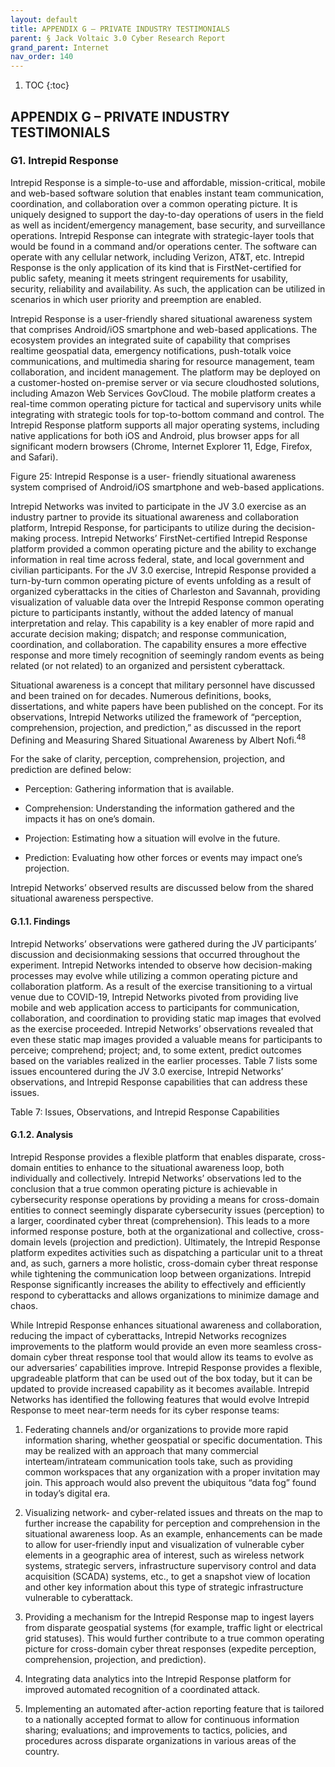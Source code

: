 ```yaml
---
layout: default
title: APPENDIX G – PRIVATE INDUSTRY TESTIMONIALS      
parent: § Jack Voltaic 3.0 Cyber Research Report 
grand_parent: Internet
nav_order: 140 
---
```

<style>
.dont-break-out {
  /* These are technically the same, but use both */
  overflow-wrap: break-word;
  word-wrap: break-word;

  -ms-word-break: break-all;
  /* This is the dangerous one in WebKit, as it breaks things wherever */
  word-break: break-all;
  /* Instead use this non-standard one: */
  word-break: break-word;
}
</style>

1. TOC
{:toc}

## APPENDIX G – PRIVATE INDUSTRY TESTIMONIALS

### G1. Intrepid Response
Intrepid Response is a simple-to-use and affordable, mission-critical, mobile and web-based software solution that enables instant team communication, coordination, and collaboration over a common operating picture. It is uniquely designed to support the day-to-day operations of users in the field as well as incident/emergency management, base security, and surveillance operations. Intrepid Response can integrate with strategic-layer tools that would be found in a command and/or operations center. The software can operate with any cellular network, including Verizon, AT&T, etc. Intrepid Response is the only application of its kind that is FirstNet-certified for public safety, meaning it meets stringent requirements for usability, security, reliability and availability. As such, the application can be utilized in scenarios in which user priority and preemption are enabled.

Intrepid Response is a user-friendly shared situational awareness system that comprises Android/iOS smartphone and web-based applications. The ecosystem provides an integrated suite of capability that comprises realtime geospatial data, emergency notifications, push-totalk voice communications, and multimedia sharing for resource management, team collaboration, and incident management. The platform may be deployed on a customer-hosted on-premise server or via secure cloudhosted solutions, including Amazon Web Services GovCloud. The mobile platform creates a real-time common operating picture for tactical and supervisory units while integrating with strategic tools for top-to-bottom command and control. The Intrepid Response platform supports all major operating systems, including native applications for both iOS and Android, plus browser apps for all significant modern browsers (Chrome, Internet Explorer 11, Edge, Firefox, and Safari).

Figure 25: Intrepid Response is a user-
friendly situational awareness system comprised of Android/iOS smartphone and web-based applications.

Intrepid Networks was invited to participate in the JV 3.0 exercise as an industry partner to provide its situational awareness and collaboration platform, Intrepid Response, for participants to utilize during the decision-making process. Intrepid Networks’ FirstNet-certified Intrepid Response platform provided a common operating picture and the ability to exchange information in real time across federal, state, and local government and civilian participants. For the JV 3.0 exercise, Intrepid Response provided a turn-by-turn common operating picture of events unfolding as a result of organized cyberattacks in the cities of Charleston and Savannah, providing visualization of valuable data over the Intrepid Response common operating picture to participants instantly, without the added latency of manual interpretation and relay. This capability is a key enabler of more rapid and accurate decision making; dispatch; and response communication, coordination, and collaboration. The capability ensures a more effective response and more timely recognition of seemingly random events as being related (or not related) to an organized and persistent cyberattack.

Situational awareness is a concept that military personnel have discussed and been trained on for decades. Numerous definitions, books, dissertations, and white papers have been published on the concept. For its observations, Intrepid Networks utilized the framework of “perception, comprehension, projection, and prediction,” as discussed in the report Defining and Measuring Shared Situational Awareness by Albert Nofi.<sup>48</sup>

For the sake of clarity, perception, comprehension, projection, and prediction are defined below: 

- Perception: Gathering information that is available. 

- Comprehension: Understanding the information gathered and the impacts it has on one’s domain. 

- Projection: Estimating how a situation will evolve in the future. 

- Prediction: Evaluating how other forces or events may impact one’s projection.

Intrepid Networks’ observed results are discussed below from the shared situational awareness perspective.

#### G.1.1. Findings
Intrepid Networks’ observations were gathered during the JV participants’ discussion and decisionmaking sessions that occurred throughout the experiment. Intrepid Networks intended to observe how decision-making processes may evolve while utilizing a common operating picture and collaboration platform. As a result of the exercise transitioning to a virtual venue due to COVID-19, Intrepid Networks pivoted from providing live mobile and web application access to participants for communication, collaboration, and coordination to providing static map images that evolved as the exercise proceeded. Intrepid Networks’ observations revealed that even these static map images provided a valuable means for participants to perceive; comprehend; project; and, to some extent, predict outcomes based on the variables realized in the earlier processes. Table 7 lists some issues encountered during the JV 3.0 exercise, Intrepid Networks’ observations, and Intrepid Response capabilities that can address these issues.

Table 7: Issues, Observations, and Intrepid Response Capabilities

#### G.1.2. Analysis
Intrepid Response provides a flexible platform that enables disparate, cross-domain entities to enhance to the situational awareness loop, both individually and collectively. Intrepid Networks’ observations led to the conclusion that a true common operating picture is achievable in cybersecurity response operations by providing a means for cross-domain entities to connect seemingly disparate cybersecurity issues (perception) to a larger, coordinated cyber threat (comprehension). This leads to a more informed response posture, both at the organizational and collective, cross-domain levels (projection and prediction). Ultimately, the Intrepid Response platform expedites activities such as dispatching a particular unit to a threat and, as such, garners a more holistic, cross-domain cyber threat response while tightening the communication loop between organizations. Intrepid Response significantly increases the ability to effectively and efficiently respond to cyberattacks and allows organizations to minimize damage and chaos.

While Intrepid Response enhances situational awareness and collaboration, reducing the impact of cyberattacks, Intrepid Networks recognizes improvements to the platform would provide an even more seamless cross-domain cyber threat response tool that would allow its teams to evolve as our adversaries’ capabilities improve. Intrepid Response provides a flexible, upgradeable platform that can be used out of the box today, but it can be updated to provide increased capability as it becomes available. Intrepid Networks has identified the following features that would evolve Intrepid Response to meet near-term needs for its cyber response teams:

1. Federating channels and/or organizations to provide more rapid information sharing, whether geospatial or specific documentation. This may be realized with an approach that many commercial interteam/intrateam communication tools take, such as providing common workspaces that any organization with a proper invitation may join. This approach would also prevent the ubiquitous “data fog” found in today’s digital era. 

2. Visualizing network- and cyber-related issues and threats on the map to further increase the capability for perception and comprehension in the situational awareness loop. As an example, enhancements can be made to allow for user-friendly input and visualization of vulnerable cyber elements in a geographic area of interest, such as wireless network systems, strategic servers, infrastructure supervisory control and data acquisition (SCADA) systems, etc., to get a snapshot view of location and other key information about this type of strategic infrastructure vulnerable to cyberattack. 

3. Providing a mechanism for the Intrepid Response map to ingest layers from disparate geospatial systems (for example, traffic light or electrical grid statuses). This would further contribute to a true common operating picture for cross-domain cyber threat responses (expedite perception, comprehension, projection, and prediction). 

4. Integrating data analytics into the Intrepid Response platform for improved automated recognition of a coordinated attack. 

5. Implementing an automated after-action reporting feature that is tailored to a nationally accepted format to allow for continuous information sharing; evaluations; and improvements to tactics, policies, and procedures across disparate organizations in various areas of the country.

</div>
